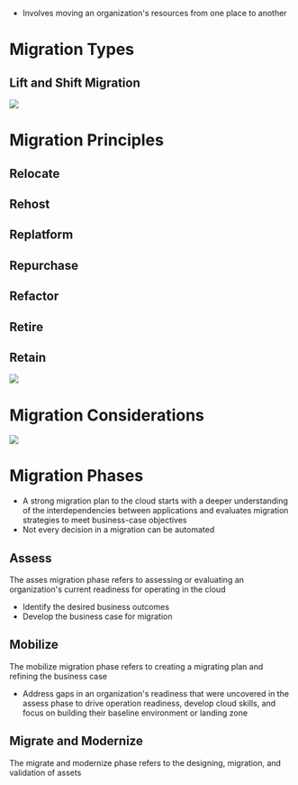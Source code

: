 
* Involves moving an organization's resources from one place to another

# Migration Types

## Lift and Shift Migration

![](https://github.com/JonmarCorpuz/SecondBrain/blob/main/Assets/Whitespace.png)

# Migration Principles

## Relocate

## Rehost

## Replatform

## Repurchase

## Refactor

## Retire

## Retain

![](https://github.com/JonmarCorpuz/SecondBrain/blob/main/Assets/Whitespace.png)

# Migration Considerations

![](https://github.com/JonmarCorpuz/SecondBrain/blob/main/Assets/Whitespace.png)

# Migration Phases

* A strong migration plan to the cloud starts with a deeper understanding of the interdependencies between applications and evaluates migration strategies to meet business-case objectives
* Not every decision in a migration can be automated

## Assess

The asses migration phase refers to assessing or evaluating an organization's current readiness for operating in the cloud

* Identify the desired business outcomes
* Develop the business case for migration

## Mobilize

The mobilize migration phase refers to creating a migrating plan and refining the business case

* Address gaps in an organization's readiness that were uncovered in the assess phase to drive operation readiness, develop cloud skills, and focus on building their baseline environment or landing zone

## Migrate and Modernize

The migrate and modernize phase refers to the designing, migration, and validation of assets
